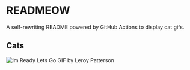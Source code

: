 # READMEOW

A self-rewriting README powered by GitHub Actions to display cat gifs.

## Cats

![Im Ready Lets Go GIF by Leroy Patterson](https://media3.giphy.com/media/CjmvTCZf2U3p09Cn0h/200.gif?cid=9acd02daq9w4t8a3y9zfmwk57ms427k14xne9v60d3m6s993&ep=v1_gifs_search&rid=200.gif&ct=g)
